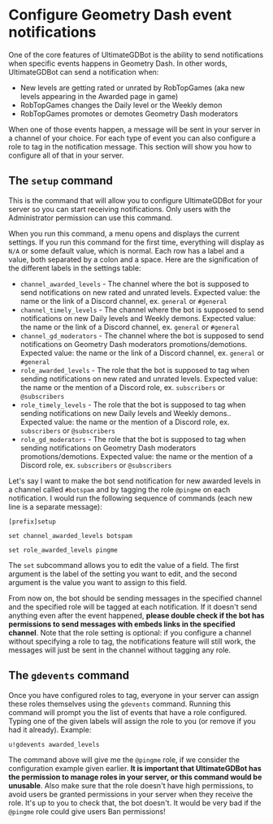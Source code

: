 # Configure Geometry Dash event notifications

One of the core features of UltimateGDBot is the ability to send notifications when specific events happens in Geometry Dash. In other words, UltimateGDBot can send a notification when:

- New levels are getting rated or unrated by RobTopGames (aka new levels appearing in the Awarded page in game)
- RobTopGames changes the Daily level or the Weekly demon
- RobTopGames promotes or demotes Geometry Dash moderators

When one of those events happen, a message will be sent in your server in a channel of your choice. For each type of event you can also configure a role to tag in the notification message. This section will show you how to configure all of that in your server.

## The `setup` command

This is the command that will allow you to configure UltimateGDBot for your server so you can start receiving notifications. Only users with the Administrator permission can use this command.

When you run this command, a menu opens and displays the current settings. If you run this command for the first time, everything will display as `N/A` or some default value, which is normal. Each row has a label and a value, both separated by a colon and a space. Here are the signification of the different labels in the settings table:

- `channel_awarded_levels` - The channel where the bot is supposed to send notifications on new rated and unrated levels. Expected value: the name or the link of a Discord channel, ex. `general` or `#general`
- `channel_timely_levels` - The channel where the bot is supposed to send notifications on new Daily levels and Weekly demons. Expected value: the name or the link of a Discord channel, ex. `general` or `#general`
- `channel_gd_moderators` - The channel where the bot is supposed to send notifications on Geometry Dash moderators promotions/demotions. Expected value: the name or the link of a Discord channel, ex. `general` or `#general`
- `role_awarded_levels` - The role that the bot is supposed to tag when sending notifications on new rated and unrated levels. Expected value: the name or the mention of a Discord role, ex. `subscribers` or `@subscribers`
- `role_timely_levels` - The role that the bot is supposed to tag when sending notifications on new Daily levels and Weekly demons.. Expected value: the name or the mention of a Discord role, ex. `subscribers` or `@subscribers`
- `role_gd_moderators` - The role that the bot is supposed to tag when sending notifications on Geometry Dash moderators promotions/demotions. Expected value: the name or the mention of a Discord role, ex. `subscribers` or `@subscribers`

Let's say I want to make the bot send notification for new awarded levels in a channel called `#botspam` and by tagging the role `@pingme` on each notification. I would run the following sequence of commands (each new line is a separate message):


```
[prefix]setup

set channel_awarded_levels botspam

set role_awarded_levels pingme
```

The `set` subcommand allows you to edit the value of a field. The first argument is the label of the setting you want to edit, and the second argument is the value you want to assign to this field.

From now on, the bot should be sending messages in the specified channel and the specified role will be tagged at each notification. If it doesn't send anything even after the event happened, **please double check if the bot has permissions to send messages with embeds links in the specified channel**. Note that the role setting is optional: if you configure a channel without specifying a role to tag, the notifications feature will still work, the messages will just be sent in the channel without tagging any role.

## The `gdevents` command

Once you have configured roles to tag, everyone in your server can assign these roles themselves using the `gdevents` command. 
Running this command will prompt you the list of events that have a role configured. Typing one of the given labels will assign the role to you (or remove if you had it already). Example:

```
u!gdevents awarded_levels
```

The command above will give me the `@pingme` role, if we consider the configuration example given earlier. **It is important that UltimateGDBot has the permission to manage roles in your server, or this command would be unusable**. Also make sure that the role doesn't have high permissions, to avoid users be granted permissions in your server when they receive the role. It's up to you to check that, the bot doesn't. It would be very bad if the `@pingme` role could give users Ban permissions!